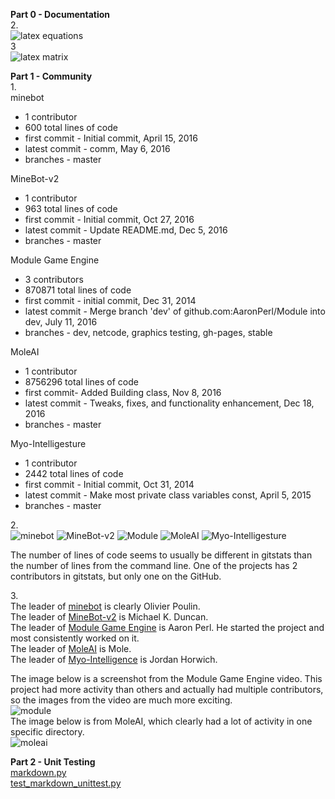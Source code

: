 **Part 0 - Documentation**<br>
2.<br>
![latex equations](screenshot-area-2017-02-15-222715.png)<br>
3<br>
![latex matrix](screenshot-area-2017-02-15-224442.png)

**Part 1 - Community**<br>
1.<br>
minebot
* 1 contributor
* 600 total lines of code
* first commit - Initial commit, April 15, 2016
* latest commit - comm, May 6, 2016
* branches - master

MineBot-v2
* 1 contributor
* 963 total lines of code
* first commit - Initial commit, Oct 27, 2016
* latest commit - Update README.md, Dec 5, 2016
* branches - master

Module Game Engine
* 3 contributors
* 870871 total lines of code
* first commit - initial commit, Dec 31, 2014
* latest commit - Merge branch 'dev' of github.com:AaronPerl/Module into dev, July 11, 2016
* branches - dev, netcode, graphics testing, gh-pages, stable

MoleAI
* 1 contributor
* 8756296 total lines of code
* first commit- Added Building class, Nov 8, 2016
* latest commit - Tweaks, fixes, and functionality enhancement, Dec 18, 2016
* branches - master

Myo-Intelligesture
* 1 contributor
* 2442 total lines of code
* first commit - Initial commit, Oct 31, 2014
* latest commit - Make most private class variables const, April 5, 2015
* branches - master

2.<br>
![minebot](screenshot-area-2017-02-17-125127.png)
![MineBot-v2](screenshot-area-2017-02-17-125305.png)
![Module](screenshot-area-2017-02-17-125350.png)
![MoleAI](screenshot-area-2017-02-17-125517.png)
![Myo-Intelligesture](screenshot-area-2017-02-17-125613.png)

The number of lines of code seems to usually be different in gitstats than the number of lines from the command line. One of the projects has 2 contributors in gitstats, but only one on the GitHub.

3.<br>
The leader of [minebot](https://www.youtube.com/watch?v=da8hRBlbe4A) is clearly Olivier Poulin.<br>
The leader of [MineBot-v2](https://www.youtube.com/watch?v=bVvWO6Gjk30) is Michael K. Duncan.<br>
The leader of [Module Game Engine](https://www.youtube.com/watch?v=pQQPvW7VscE&t=3s) is Aaron Perl. He started the project and most consistently worked on it.<br>
The leader of [MoleAI](https://www.youtube.com/watch?v=BO49mvTS_7w) is Mole.<br>
The leader of [Myo-Intelligence](https://www.youtube.com/watch?v=nQbPjY_pXxA) is Jordan Horwich.<br>

The image below is a screenshot from the Module Game Engine video. This project had more activity than others and actually had multiple contributors, so the images from the video are much more exciting.<br>
![module](screenshot-area-2017-02-17-133723.png)<br>
The image below is from MoleAI, which clearly had a lot of activity in one specific directory.<br>
![moleai](screenshot-area-2017-02-17-133920.png)


**Part 2 - Unit Testing**<br>
[markdown.py](https://github.com/shanalily/markdown.py/blob/master/markdown.py)<br>
[test_markdown_unittest.py](https://github.com/shanalily/markdown.py/blob/master/test_markdown_unittest.py)

